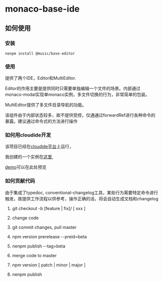 # monaco-base-ide

## 如何使用

### 安装

```
nenpm install @music/base-editor
```

### 使用

提供了两个IDE，Editor和MultiEditor.

Editor的作用主要是提供同时只需要单独编辑一个文件的场景。内部通过monaco-modal实现单monaco实例，多文件切换的行为，非常简单的包装。

MultiEditor提供了多文件目录导航的功能。

该组件由于内部状态较多，故不提供受控，仅通通过forwardRef进行各种命令的暴露。建议通过命令式的方法进行操作

### 如何用cloudide开发

该项目已经在[cloudide平台](https://st.music.163.com/st/idestudio/)上运行，

我创建的一个实例在[这里](https://st.music.163.com/st/idestudio/openide?ideId=iaf7410d82e6b&projectName=monaco-editor-playground),

[demo](http://dev-iaf7410d82e6b-ide.igame.163.com/)可以在此处预览

### 如何贡献代码

由于集成了typedoc, conventional-changelog工具，某些行为需要特定命令进行触发，故提供工作流程以供参考，操作正确的话，将会自动生成文档和changelog

1. git checkout -b [feature | fix]/ [ xxx ]

2. change code

3. git commit changes, pull master

3. npm version prerelease --preid=beta

4. nenpm publish --tag=beta

5. merge code to master

6. npm version [ patch | minor | major ]

7. nenpm publish
